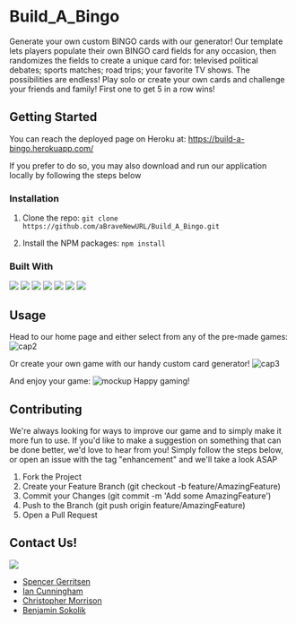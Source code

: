 # Build_A_Bingo

Generate your own custom BINGO cards with our generator! Our template lets players populate their own BINGO card fields for any occasion, then randomizes the fields to create a unique card for: televised political debates; sports matches; road trips; your favorite TV shows. 
The possibilities are endless! Play solo or create your own cards and challenge your friends and family! First one to get 5 in a row wins!


## Getting Started

You can reach the deployed page on Heroku at: https://build-a-bingo.herokuapp.com/

If you prefer to do so, you may also download and run our application locally by following the steps below 

### Installation

1. Clone the repo:
`git clone https://github.com/aBraveNewURL/Build_A_Bingo.git`

2. Install the NPM packages:
`npm install`

### Built With

<img src="https://img.shields.io/badge/MongoDB-4EA94B?style=for-the-badge&logo=mongodb&logoColor=white"/>
<img src="https://img.shields.io/badge/React-20232A?style=for-the-badge&logo=react&logoColor=61DAFB"/>
<img src="https://img.shields.io/badge/GraphQl-E10098?style=for-the-badge&logo=graphql&logoColor=white"/>
<img src="https://img.shields.io/badge/Node.js-339933?style=for-the-badge&logo=nodedotjs&logoColor=white"/>
<img src="https://img.shields.io/badge/Express.js-000000?style=for-the-badge&logo=express&logoColor=white"/>
<img src="https://img.shields.io/badge/Tailwind_CSS-38B2AC?style=for-the-badge&logo=tailwind-css&logoColor=white"/>
<img src="https://img.shields.io/badge/-ApolloGraphQL-311C87?style=for-the-badge&logo=apollo-graphql">



## Usage
Head to our home page and either select from any of the pre-made games:
![cap2](https://user-images.githubusercontent.com/108553499/210894961-32f6a44f-81dd-4165-a62b-d6a8d643d469.jpg)

Or create your own game with our handy custom card generator!
![cap3](https://user-images.githubusercontent.com/108553499/210894977-6e738c8d-538c-4ea0-ab29-e75294fa231f.jpg)

And enjoy your game:
![mockup](https://user-images.githubusercontent.com/108553499/210895084-0153ca6b-5901-4546-bbe0-87cdae339fff.jpg)
Happy gaming!


## Contributing
We're always looking for ways to improve our game and to simply make it more fun to use. If you'd like to make a suggestion on something that can be done better, we'd love to hear from you! Simply follow the steps below, or open an issue with the tag "enhancement" and we'll take a look ASAP

1. Fork the Project
2. Create your Feature Branch (git checkout -b feature/AmazingFeature)
3. Commit your Changes (git commit -m 'Add some AmazingFeature')
4. Push to the Branch (git push origin feature/AmazingFeature)
5. Open a Pull Request

## Contact Us!

<img src="https://img.shields.io/badge/GitHub-100000?style=for-the-badge&logo=github&logoColor=white"/>

* [Spencer Gerritsen](https://github.com/sppencerr)     
* [Ian Cunningham](https://github.com/icunningham7)     
* [Christopher Morrison](https://github.com/nookworth)     
* [Benjamin Sokolik](https://github.com/aBraveNewURL)
